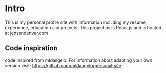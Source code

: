 # Intro

This is my personal profile site with information including my resume, experience, education and projects. This project uses React.js and is hosted at jensendenver.com

## Code inspiration

code inspired from mldangelo.
For information about adapting your own version visit: https://github.com/mldangelo/personal-site

